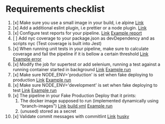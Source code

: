 # Requirements checklist

1. [x] Make sure you use a small image in your build, i.e alpine [Link](https://github.com/tsorak/webb22_alm_cicd/blob/9e76e92d3f1a68d4cc1a0ef87f3db767e837dfca/Dockerfile#LL1C17-L1C17)
2. [x] Add a additional eslint plugin, i.e prettier or a node plugin. [Link](https://github.com/tsorak/webb22_alm_cicd/blob/9e76e92d3f1a68d4cc1a0ef87f3db767e837dfca/.eslintrc.json#L5)
3. [x] Configure test reports for your pipeline. [Link](https://github.com/tsorak/webb22_alm_cicd/blob/9e76e92d3f1a68d4cc1a0ef87f3db767e837dfca/.github/workflows/test.yml#LL28C11-L28C11) [Example report](https://github.com/tsorak/webb22_alm_cicd/runs/13639086026#r0)
4. [ ] Add nyc coverage to your package.json as devDependency and as scripts nyc (Test coverage is built into Jest)
5. [x] When running unit tests in your pipeline, make sure to calculate coverage and fail the pipeline if it is bellow a certain threshold [Link](https://github.com/tsorak/webb22_alm_cicd/blob/9e76e92d3f1a68d4cc1a0ef87f3db767e837dfca/package.json#LL41C20-L41C20) [Example error](https://github.com/tsorak/webb22_alm_cicd/actions/runs/5037478637/jobs/9034338546?pr=15)
6. [x] Modify the job for supertest or add selenium, running a test against a running container started in background [Link](https://github.com/tsorak/webb22_alm_cicd/blob/9e76e92d3f1a68d4cc1a0ef87f3db767e837dfca/.github/workflows/build.yml#LL53C32-L53C32) [Example run](https://github.com/tsorak/webb22_alm_cicd/actions/runs/5037569331/jobs/9034506619)
7. [x] Make sure NODE_ENV='production' is set when fake deploying to production [Link](https://github.com/tsorak/webb22_alm_cicd/blob/9e76e92d3f1a68d4cc1a0ef87f3db767e837dfca/.github/workflows/fake-deploy.yml#LL26C62-L26C62) [Example run](https://github.com/tsorak/webb22_alm_cicd/actions/runs/5037569329/jobs/9034499813#step:4:7)
8. [x] Make sure NODE_ENV='development' is set when fake deploying to test [Link](https://github.com/tsorak/webb22_alm_cicd/blob/9e76e92d3f1a68d4cc1a0ef87f3db767e837dfca/.github/workflows/fake-deploy.yml#LL46C18-L46C18) [Example run](https://github.com/tsorak/webb22_alm_cicd/actions/runs/5037478638/jobs/9034338593?pr=15)
9. [x] The pipeline in your Fake Production Deploy that it prints:
    1. The docker image supposed to run (implemented dynamically using "branch-images") [Link](https://github.com/tsorak/webb22_alm_cicd/blob/9e76e92d3f1a68d4cc1a0ef87f3db767e837dfca/.github/workflows/fake-deploy.yml#LL38C89-L38C89) [build.yml](https://github.com/tsorak/webb22_alm_cicd/blob/9e76e92d3f1a68d4cc1a0ef87f3db767e837dfca/.github/workflows/build.yml#LL33C68-L33C68) [Example run](https://github.com/tsorak/webb22_alm_cicd/actions/runs/5037478638/jobs/9034338593?pr=15)
    2. (unused) stored as a secret
10. [x] Validate commit messages with commitlint [Link](https://github.com/tsorak/webb22_alm_cicd/blob/9e76e92d3f1a68d4cc1a0ef87f3db767e837dfca/.github/workflows/commitlint.yml#LL6C24-L6C24) [husky](https://github.com/tsorak/webb22_alm_cicd/blob/9e76e92d3f1a68d4cc1a0ef87f3db767e837dfca/.husky/commit-msg#LL4C14-L4C14)
